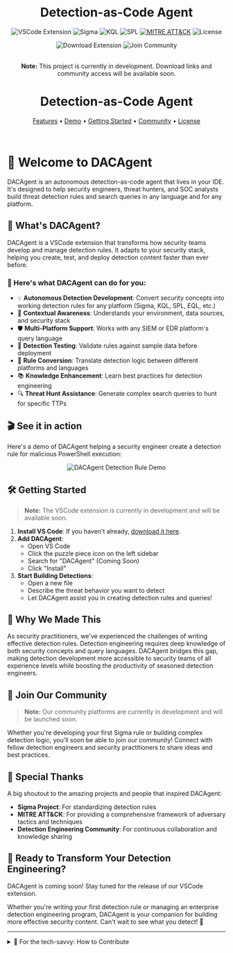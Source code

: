 <h1 align="center">
  <br>
  <br>
  Detection-as-Code Agent
  <br>
</h1>

<div align="center">

  ![VSCode Extension](https://img.shields.io/badge/VSCode-grey?style=for-the-badge&logo=visual-studio-code&logoColor=blue)
  ![Sigma](https://img.shields.io/badge/Sigma-grey?style=for-the-badge)
  ![KQL](https://img.shields.io/badge/KQL-grey?style=for-the-badge)
  ![SPL](https://img.shields.io/badge/SPL-grey?style=for-the-badge)
  [![MITRE ATT&CK](https://img.shields.io/badge/%20ATT%26CK%20v15-red?style=for-the-badge)](https://attack.mitre.org/)
  ![License](https://img.shields.io/badge/Apache%202.0-grey.svg?style=for-the-badge&logo=apache)
  
  ![Download Extension](https://img.shields.io/badge/Coming%20Soon-grey?style=for-the-badge&logo=visualstudiocode)
  ![Join Community](https://img.shields.io/badge/Coming%20Soon-grey?style=for-the-badge&logo=discord)
</br>
</br>

<p><strong>Note:</strong> This project is currently in development. Download links and community access will be available soon.</p>

# **Detection-as-Code Agent**
  <a href="#features">Features</a> •
  <a href="#demo">Demo</a> •
  <a href="#getting-started">Getting Started</a> •
  <a href="#community">Community</a> •
  <a href="#license">License</a>
</div>

<br>

# 👋 Welcome to DACAgent

DACAgent is an autonomous detection-as-code agent that lives in your IDE. It's designed to help security engineers, threat hunters, and SOC analysts build threat detection rules and search queries in any language and for any platform.

## 🚀 What's DACAgent?

DACAgent is a VSCode extension that transforms how security teams develop and manage detection rules. It adapts to your security stack, helping you create, test, and deploy detection content faster than ever before.

### 🌟 Here's what DACAgent can do for you: <a name="features"></a>

- 💡 **Autonomous Detection Development**: Convert security concepts into working detection rules for any platform (Sigma, KQL, SPL, EQL, etc.)
- 🧠 **Contextual Awareness**: Understands your environment, data sources, and security stack
- 🛡️ **Multi-Platform Support**: Works with any SIEM or EDR platform's query language
- 🐞 **Detection Testing**: Validate rules against sample data before deployment
- 🔄 **Rule Conversion**: Translate detection logic between different platforms and languages
- 📚 **Knowledge Enhancement**: Learn best practices for detection engineering
- 🔍 **Threat Hunt Assistance**: Generate complex search queries to hunt for specific TTPs

## 🎬 See it in action <a name="demo"></a>

Here's a demo of DACAgent helping a security engineer create a detection rule for malicious PowerShell execution:

<p align="center">
<img src="./assets/detection-rule-demo.png" alt="DACAgent Detection Rule Demo">
</p>

## 🛠 Getting Started <a name="getting-started"></a>

> **Note:** The VSCode extension is currently in development and will be available soon.

1. **Install VS Code**: If you haven't already, [download it here](https://code.visualstudio.com/).
2. **Add DACAgent**:
   - Open VS Code
   - Click the puzzle piece icon on the left sidebar
   - Search for "DACAgent" (Coming Soon)
   - Click "Install"
3. **Start Building Detections**:
   - Open a new file
   - Describe the threat behavior you want to detect
   - Let DACAgent assist you in creating detection rules and queries!

## 💖 Why We Made This

As security practitioners, we've experienced the challenges of writing effective detection rules. Detection engineering requires deep knowledge of both security concepts and query languages. DACAgent bridges this gap, making detection development more accessible to security teams of all experience levels while boosting the productivity of seasoned detection engineers.

## 🤝 Join Our Community <a name="community"></a>

> **Note:** Our community platforms are currently in development and will be launched soon.

Whether you're developing your first Sigma rule or building complex detection logic, you'll soon be able to join our community! Connect with fellow detection engineers and security practitioners to share ideas and best practices.

## 🙏 Special Thanks

A big shoutout to the amazing projects and people that inspired DACAgent:

- **Sigma Project**: For standardizing detection rules
- **MITRE ATT&CK**: For providing a comprehensive framework of adversary tactics and techniques
- **Detection Engineering Community**: For continuous collaboration and knowledge sharing

## 🚀 Ready to Transform Your Detection Engineering?

DACAgent is coming soon! Stay tuned for the release of our VSCode extension.

Whether you're writing your first detection rule or managing an enterprise detection engineering program, DACAgent is your companion for building more effective security content. Can't wait to see what you detect! 🌟

---

<details>
<summary>🔧 For the tech-savvy: How to Contribute <a name="license"></a></summary>

If you're a developer and want to help make DACAgent even better, here's how:

1. Clone the repo: `git clone https://github.com/armadoinc/detection-as-code-agent.git`
2. Open in VS Code: `code dac-agent`
3. Navigate to extension folder: `cd extension`
4. Install dependencies: `npm run install:all`
5. Run with `F5`

Pro tips:

- Webview hot-reloads, but might need an occasional extension host reload
- Extension host changes need a full reload (Cmd/Ctrl + R)

Create a pull request with your improvements, and help us advance detection engineering for everyone!

</details>
